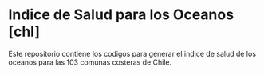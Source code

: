 # Indice de Salud para los Oceanos [chl]
 Este repositorio contiene los codigos para generar el indice de salud de los oceanos para las 103 comunas costeras de Chile.

